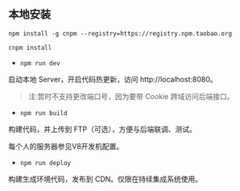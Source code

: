   
本地安装
------

```
npm install -g cnpm --registry=https://registry.npm.taobao.org

cnpm install

```

* `npm run dev`


启动本地 Server，开启代码热更新，访问 http://localhost:8080。


>注:暂时不支持更改端口号，因为要带 Cookie 跨域访问后端接口。



* `npm run build`


构建代码，并上传到 FTP（可选），方便与后端联调、测试。

每个人的服务器参见V8开发机配置。


* `npm run deploy`


构建生成环境代码，发布到 CDN。仅限在持续集成系统使用。

